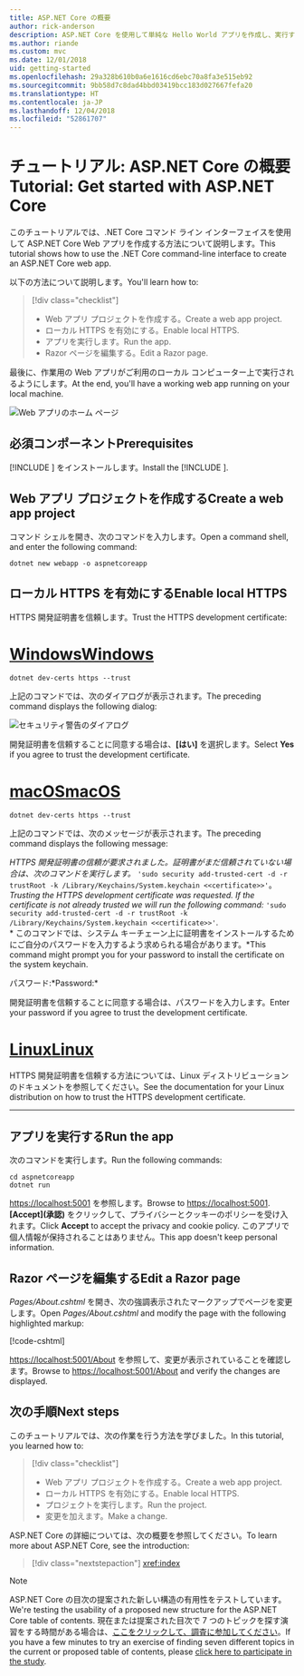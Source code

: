 ```yaml
---
title: ASP.NET Core の概要
author: rick-anderson
description: ASP.NET Core を使用して単純な Hello World アプリを作成し、実行する簡単なチュートリアルです。
ms.author: riande
ms.custom: mvc
ms.date: 12/01/2018
uid: getting-started
ms.openlocfilehash: 29a328b610b0a6e1616cd6ebc70a8fa3e515eb92
ms.sourcegitcommit: 9bb58d7c8dad4bbd03419bcc183d027667fefa20
ms.translationtype: HT
ms.contentlocale: ja-JP
ms.lasthandoff: 12/04/2018
ms.locfileid: "52861707"
---
```

# <a name="tutorial-get-started-with-aspnet-core"></a><span data-ttu-id="c54d2-103">チュートリアル: ASP.NET Core の概要</span><span class="sxs-lookup"><span data-stu-id="c54d2-103">Tutorial: Get started with ASP.NET Core</span></span>

<span data-ttu-id="c54d2-104">このチュートリアルでは、.NET Core コマンド ライン インターフェイスを使用して ASP.NET Core Web アプリを作成する方法について説明します。</span><span class="sxs-lookup"><span data-stu-id="c54d2-104">This tutorial shows how to use the .NET Core command-line interface to create an ASP.NET Core web app.</span></span>

<span data-ttu-id="c54d2-105">以下の方法について説明します。</span><span class="sxs-lookup"><span data-stu-id="c54d2-105">You'll learn how to:</span></span>

> [!div class="checklist"]
> * <span data-ttu-id="c54d2-106">Web アプリ プロジェクトを作成する。</span><span class="sxs-lookup"><span data-stu-id="c54d2-106">Create a web app project.</span></span>
> * <span data-ttu-id="c54d2-107">ローカル HTTPS を有効にする。</span><span class="sxs-lookup"><span data-stu-id="c54d2-107">Enable local HTTPS.</span></span>
> * <span data-ttu-id="c54d2-108">アプリを実行します。</span><span class="sxs-lookup"><span data-stu-id="c54d2-108">Run the app.</span></span>
> * <span data-ttu-id="c54d2-109">Razor ページを編集する。</span><span class="sxs-lookup"><span data-stu-id="c54d2-109">Edit a Razor page.</span></span>

<span data-ttu-id="c54d2-110">最後に、作業用の Web アプリがご利用のローカル コンピューター上で実行されるようにします。</span><span class="sxs-lookup"><span data-stu-id="c54d2-110">At the end, you'll have a working web app running on your local machine.</span></span>

![Web アプリのホーム ページ](_static/home-page.png)

## <a name="prerequisites"></a><span data-ttu-id="c54d2-112">必須コンポーネント</span><span class="sxs-lookup"><span data-stu-id="c54d2-112">Prerequisites</span></span>

<span data-ttu-id="c54d2-113">[!INCLUDE [](~/includes/2.1-SDK.md)] をインストールします。</span><span class="sxs-lookup"><span data-stu-id="c54d2-113">Install the [!INCLUDE [](~/includes/2.1-SDK.md)].</span></span>

## <a name="create-a-web-app-project"></a><span data-ttu-id="c54d2-114">Web アプリ プロジェクトを作成する</span><span class="sxs-lookup"><span data-stu-id="c54d2-114">Create a web app project</span></span>

<span data-ttu-id="c54d2-115">コマンド シェルを開き、次のコマンドを入力します。</span><span class="sxs-lookup"><span data-stu-id="c54d2-115">Open a command shell, and enter the following command:</span></span>

```console
dotnet new webapp -o aspnetcoreapp
```

## <a name="enable-local-https"></a><span data-ttu-id="c54d2-116">ローカル HTTPS を有効にする</span><span class="sxs-lookup"><span data-stu-id="c54d2-116">Enable local HTTPS</span></span>

<span data-ttu-id="c54d2-117">HTTPS 開発証明書を信頼します。</span><span class="sxs-lookup"><span data-stu-id="c54d2-117">Trust the HTTPS development certificate:</span></span>

# <a name="windowstabwindows"></a>[<span data-ttu-id="c54d2-118">Windows</span><span class="sxs-lookup"><span data-stu-id="c54d2-118">Windows</span></span>](#tab/windows)

```console
dotnet dev-certs https --trust
```

<span data-ttu-id="c54d2-119">上記のコマンドでは、次のダイアログが表示されます。</span><span class="sxs-lookup"><span data-stu-id="c54d2-119">The preceding command displays the following dialog:</span></span>

![セキュリティ警告のダイアログ](_static/cert.png)

<span data-ttu-id="c54d2-121">開発証明書を信頼することに同意する場合は、**[はい]** を選択します。</span><span class="sxs-lookup"><span data-stu-id="c54d2-121">Select **Yes** if you agree to trust the development certificate.</span></span>

# <a name="macostabmacos"></a>[<span data-ttu-id="c54d2-122">macOS</span><span class="sxs-lookup"><span data-stu-id="c54d2-122">macOS</span></span>](#tab/macos)

```console
dotnet dev-certs https --trust
```

<span data-ttu-id="c54d2-123">上記のコマンドでは、次のメッセージが表示されます。</span><span class="sxs-lookup"><span data-stu-id="c54d2-123">The preceding command displays the following message:</span></span>

<span data-ttu-id="c54d2-124">*HTTPS 開発証明書の信頼が要求されました。証明書がまだ信頼されていない場合は、次のコマンドを実行します。* `'sudo security add-trusted-cert -d -r trustRoot -k /Library/Keychains/System.keychain <<certificate>>'`。</span><span class="sxs-lookup"><span data-stu-id="c54d2-124">*Trusting the HTTPS development certificate was requested. If the certificate is not already trusted we will run the following command:* `'sudo security add-trusted-cert -d -r trustRoot -k /Library/Keychains/System.keychain <<certificate>>'`.</span></span>  
<span data-ttu-id="c54d2-125">\* このコマンドでは、システム キーチェーン上に証明書をインストールするためにご自分のパスワードを入力するよう求められる場合があります。</span><span class="sxs-lookup"><span data-stu-id="c54d2-125">\*This command might prompt you for your password to install the certificate on the system keychain.</span></span>

<span data-ttu-id="c54d2-126">パスワード:\*</span><span class="sxs-lookup"><span data-stu-id="c54d2-126">Password:\*</span></span>

<span data-ttu-id="c54d2-127">開発証明書を信頼することに同意する場合は、パスワードを入力します。</span><span class="sxs-lookup"><span data-stu-id="c54d2-127">Enter your password if you agree to trust the development certificate.</span></span>

# <a name="linuxtablinux"></a>[<span data-ttu-id="c54d2-128">Linux</span><span class="sxs-lookup"><span data-stu-id="c54d2-128">Linux</span></span>](#tab/linux)

<span data-ttu-id="c54d2-129">HTTPS 開発証明書を信頼する方法については、Linux ディストリビューションのドキュメントを参照してください。</span><span class="sxs-lookup"><span data-stu-id="c54d2-129">See the documentation for your Linux distribution on how to trust the HTTPS development certificate.</span></span>

---

## <a name="run-the-app"></a><span data-ttu-id="c54d2-130">アプリを実行する</span><span class="sxs-lookup"><span data-stu-id="c54d2-130">Run the app</span></span>

<span data-ttu-id="c54d2-131">次のコマンドを実行します。</span><span class="sxs-lookup"><span data-stu-id="c54d2-131">Run the following commands:</span></span>

```console
cd aspnetcoreapp
dotnet run
```

<span data-ttu-id="c54d2-132">[https://localhost:5001](https://localhost:5001) を参照します。</span><span class="sxs-lookup"><span data-stu-id="c54d2-132">Browse to [https://localhost:5001](https://localhost:5001).</span></span> <span data-ttu-id="c54d2-133">**[Accept]\(承認\)** をクリックして、プライバシーとクッキーのポリシーを受け入れます。</span><span class="sxs-lookup"><span data-stu-id="c54d2-133">Click **Accept** to accept the privacy and cookie policy.</span></span> <span data-ttu-id="c54d2-134">このアプリで個人情報が保持されることはありません。</span><span class="sxs-lookup"><span data-stu-id="c54d2-134">This app doesn't keep personal information.</span></span>

## <a name="edit-a-razor-page"></a><span data-ttu-id="c54d2-135">Razor ページを編集する</span><span class="sxs-lookup"><span data-stu-id="c54d2-135">Edit a Razor page</span></span>

<span data-ttu-id="c54d2-136">*Pages/About.cshtml* を開き、次の強調表示されたマークアップでページを変更します。</span><span class="sxs-lookup"><span data-stu-id="c54d2-136">Open *Pages/About.cshtml* and modify the page with the following highlighted markup:</span></span>

[!code-cshtml[](sample/getting-started/about.cshtml?highlight=9)]

<span data-ttu-id="c54d2-137">[https://localhost:5001/About](https://localhost:5001/About) を参照して、変更が表示されていることを確認します。</span><span class="sxs-lookup"><span data-stu-id="c54d2-137">Browse to [https://localhost:5001/About](https://localhost:5001/About) and verify the changes are displayed.</span></span>

## <a name="next-steps"></a><span data-ttu-id="c54d2-138">次の手順</span><span class="sxs-lookup"><span data-stu-id="c54d2-138">Next steps</span></span>

<span data-ttu-id="c54d2-139">このチュートリアルでは、次の作業を行う方法を学びました。</span><span class="sxs-lookup"><span data-stu-id="c54d2-139">In this tutorial, you learned how to:</span></span>

> [!div class="checklist"]
> * <span data-ttu-id="c54d2-140">Web アプリ プロジェクトを作成する。</span><span class="sxs-lookup"><span data-stu-id="c54d2-140">Create a web app project.</span></span>
> * <span data-ttu-id="c54d2-141">ローカル HTTPS を有効にする。</span><span class="sxs-lookup"><span data-stu-id="c54d2-141">Enable local HTTPS.</span></span>
> * <span data-ttu-id="c54d2-142">プロジェクトを実行します。</span><span class="sxs-lookup"><span data-stu-id="c54d2-142">Run the project.</span></span>
> * <span data-ttu-id="c54d2-143">変更を加えます。</span><span class="sxs-lookup"><span data-stu-id="c54d2-143">Make a change.</span></span>

<span data-ttu-id="c54d2-144">ASP.NET Core の詳細については、次の概要を参照してください。</span><span class="sxs-lookup"><span data-stu-id="c54d2-144">To learn more about ASP.NET Core, see the introduction:</span></span>

> [!div class="nextstepaction"]
> <xref:index>

> [!NOTE]
> <span data-ttu-id="c54d2-145">ASP.NET Core の目次の提案された新しい構造の有用性をテストしています。</span><span class="sxs-lookup"><span data-stu-id="c54d2-145">We're testing the usability of a proposed new structure for the ASP.NET Core table of contents.</span></span> <span data-ttu-id="c54d2-146">現在または提案された目次で 7 つのトピックを探す演習をする時間がある場合は、[ここをクリックして、調査に参加してください](https://dpk4xbh5.optimalworkshop.com/treejack/aa11wn82)。</span><span class="sxs-lookup"><span data-stu-id="c54d2-146">If you have a few minutes to try an exercise of finding seven different topics in the current or proposed table of contents, please [click here to participate in the study](https://dpk4xbh5.optimalworkshop.com/treejack/aa11wn82).</span></span>
